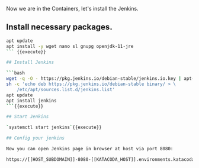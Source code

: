 Now we are in the Containers, let's install the Jenkins.

## Install necessary packages.
 
```bash
apt update
apt install -y wget nano sl gnupg openjdk-11-jre
``` {{execute}}

## Install Jenkins

```bash
wget -q -O - https://pkg.jenkins.io/debian-stable/jenkins.io.key | apt-key add -
sh -c 'echo deb https://pkg.jenkins.io/debian-stable binary/ > \
    /etc/apt/sources.list.d/jenkins.list'
apt update
apt install jenkins 
```{{execute}}

## Start Jenkins

`systemctl start jenkins`{{execute}}

## Config your jenkins

Now you can open Jenkins page in browser at host via port 8080:

https://[[HOST_SUBDOMAIN]]-8080-[[KATACODA_HOST]].environments.katacoda.com/
